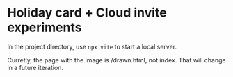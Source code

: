 # Holiday card + Cloud invite experiments

In the project directory, use `npx vite` to start a local server.

Curretly, the page with the image is /drawn.html, not index. That will change in a future iteration.
